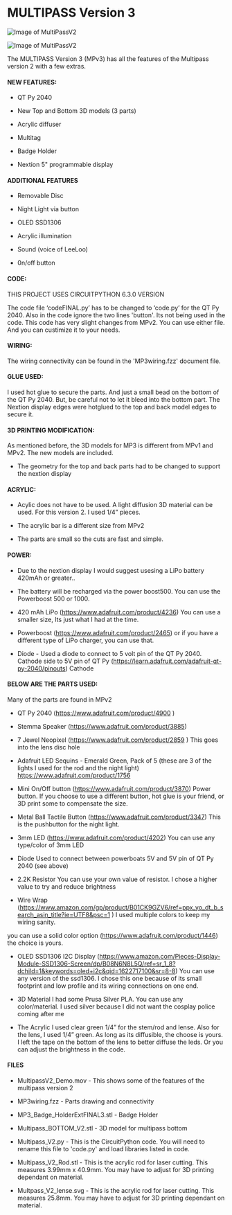 # MULTIPASS Version 3

![Image of MultiPassV2](https://github.com/nmsr1196/Multi_Pass_3/blob/main/MulitpassInteractive.png)

![Image of MultiPassV2](https://github.com/nmsr1196/Multi_Pass_3/blob/main/MP3_display.png)


The MULTIPASS Version 3 (MPv3) has all the features of the Multipass version 2 with a few extras. 
#### NEW FEATURES: 

- QT Py 2040

- New Top and Bottom 3D models (3 parts)

- Acrylic diffuser

- Multitag

- Badge Holder 

- Nextion 5" programmable display

#### ADDITIONAL FEATURES

- Removable Disc

- Night Light via button

- OLED SSD1306

- Acrylic illumination

- Sound (voice of LeeLoo)

- 0n/off button


#### CODE: 

THIS PROJECT USES CIRCUITPYTHON 6.3.0 VERSION

The code file ‘codeFINAL.py’ has to be changed to ‘code.py’ for the QT Py 2040. Also in the code ignore the two lines 'button'. Its not being used in the code. This code has very slight changes from MPv2. You can use either file. And you can custimize it to your needs.

#### WIRING: 

The wiring connectivity can be found in the 'MP3wiring.fzz' document file.


#### GLUE USED: 

I used hot glue to secure the parts. And just a small bead on the bottom of the QT Py 2040. But, be careful not to let it bleed into
the bottom part. The Nextion display edges were hotglued to the top and back model edges to secure it.

#### 3D PRINTING MODIFICATION: 

As mentioned before, the 3D models for MP3 is different from MPv1 and MPv2. The new models are included.

- The geometry for the top and back parts had to be changed to support the nextion display


#### ACRYLIC: 

- Acylic does not have to be used. A light diffusion 3D material can be used. For this version 2. I used  1/4” pieces.

- The acrylic bar is a different size from MPv2

- The parts are small so the cuts are fast and simple.


#### POWER:

- Due to the nextion display I would suggest usesing a LiPo battery 420mAh or greater.. 

- The battery will be recharged via the power boost500. You can use the Powerboost 500 or 1000.

- 420 mAh LiPo (https://www.adafruit.com/product/4236) You can use a smaller size, Its just what I had at the time.

- Powerboost (https://www.adafruit.com/product/2465)  or if you have a different type of LiPo charger, you can use that.

- Diode - Used a diode to connect to 5 volt pin of the QT Py 2040. Cathode side to 5V pin of QT Py (https://learn.adafruit.com/adafruit-qt-py-2040/pinouts) Cathode


#### BELOW ARE THE PARTS USED:

Many of the parts are found in MPv2

- QT Py 2040 (https://www.adafruit.com/product/4900 )

- Stemma Speaker (https://www.adafruit.com/product/3885)

- 7 Jewel Neopixel (https://www.adafruit.com/product/2859 )  This goes into the lens disc hole

- Adafruit LED Sequins - Emerald Green, Pack of 5 (these are 3 of the lights I used for the rod and the night light) https://www.adafruit.com/product/1756

- Mini On/Off button (https://www.adafruit.com/product/3870) Power button. If you choose to use a different button, hot glue is your friend, or 3D print some to 
  compensate the size.

- Metal Ball Tactile Button (https://www.adafruit.com/product/3347) This is the pushbutton for the night light. 

- 3mm LED (https://www.adafruit.com/product/4202) You can use any type/color of 3mm LED

- Diode  Used to connect between powerboats 5V and 5V pin of QT Py 2040 (see above)

- 2.2K Resistor You can use your own value of resistor. I chose a higher value to try and reduce brightness

- Wire Wrap (https://www.amazon.com/gp/product/B01CK9GZV6/ref=ppx_yo_dt_b_search_asin_title?ie=UTF8&psc=1 ) I used multiple colors to keep my wiring sanity.

you can use a solid color option (https://www.adafruit.com/product/1446) the choice is yours.

- OLED SSD1306 I2C Display (https://www.amazon.com/Pieces-Display-Module-SSD1306-Screen/dp/B08N6N8L5Q/ref=sr_1_8?dchild=1&keywords=oled+i2c&qid=1622717100&sr=8-8) You can use any version of the ssd1306. I chose this one because of its small footprint and low profile and its wiring connections on one end.

- 3D Material  I had some Prusa Silver PLA. You can use any color/material. I used silver because I did not want the cosplay police coming after me

- The Acrylic I used clear green 1/4” for the stem/rod and lense. Also for the lens, I used 1/4” green. As long as its diffusible, the choose is yours. I left the tape on the bottom of the lens to better diffuse the leds. Or you can adjust the brightness in the code.


#### FILES

- MultipassV2_Demo.mov - This shows some of the features of the multipass version 2

- MP3wiring.fzz - Parts drawing and connectivity

- MP3_Badge_HolderExtFINAL3.stl - Badge Holder

- Multipass_BOTTOM_V2.stl - 3D model for multipass bottom

- Multipass_V2.py - This is the CircuitPython code. You will need to rename this file to 'code.py' and load libraries listed in code.

- Multipass_V2_Rod.stl - This is the acrylic rod for laser cutting. This measures 3.99mm x 40.9mm. You may have to adjust for 3D printing dependant on material.

- Multpass_V2_lense.svg - This is the acrylic rod for laser cutting. This measures 25.8mm. You may have to adjust for 3D printing dependant on material.



